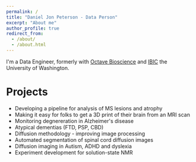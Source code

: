 ```yaml
---
permalink: /
title: "Daniel Jon Peterson - Data Person"
excerpt: "About me"
author_profile: true
redirect_from: 
  - /about/
  - /about.html
---
```


I'm a Data Engineer, formerly with [Octave Bioscience](https://www.octavebio.com/) and [IBIC](http://ibic.washington.edu) the University of Washington.

Projects
======
* Developing a pipeline for analysis of MS lesions and atrophy
* Making it easy for folks to get a 3D print of their brain from an MRI scan
* Monitoring degnereration in Alzheimer's disease  
* Atypical dementias (FTD, PSP, CBD)
* Diffusion methodology - improving image processing   
* Automated segmentation of spinal cord diffusion images  
* Diffusion imaging in Autism, ADHD and dyslexia
* Experiment development for solution-state NMR  
